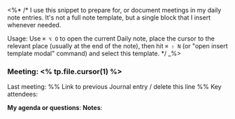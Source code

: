 <%*
/*
I use this snippet to prepare for, or document meetings in my daily note entries. It's not a full note template, but a single block that I insert whenever needed.

Usage:
Use `⌘ ⌥ O` to open the current Daily note, place the cursor to the relevant place (usually at the end of the note), then hit `⌘ ⇧ N` (or "open insert template modal" command) and select this template.
*/
_%>

### Meeting: <% tp.file.cursor(1) %>
Last meeting: %% Link to previous Journal entry / delete this line %%
Key attendees:

**My agenda or questions**:
**Notes**:
